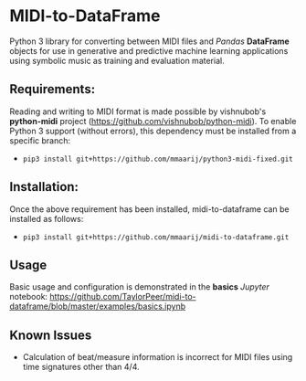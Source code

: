 # MIDI-to-DataFrame
Python 3 library for converting between MIDI files and *Pandas* **DataFrame** objects for use in generative and predictive machine learning applications using symbolic music as training and evaluation material.

## Requirements:
Reading and writing to MIDI format is made possible by vishnubob's **python-midi** project (https://github.com/vishnubob/python-midi). To enable Python 3 support (without errors), this dependency must be installed from a specific branch:

* `pip3 install git+https://github.com/mmaarij/python3-midi-fixed.git`

## Installation:
Once the above requirement has been installed, midi-to-dataframe can be installed as follows:

* `pip3 install git+https://github.com/mmaarij/midi-to-dataframe.git`

## Usage

Basic usage and configuration is demonstrated in the **basics** *Jupyter* notebook: https://github.com/TaylorPeer/midi-to-dataframe/blob/master/examples/basics.ipynb

## Known Issues

* Calculation of beat/measure information is incorrect for MIDI files using time signatures other than 4/4.
